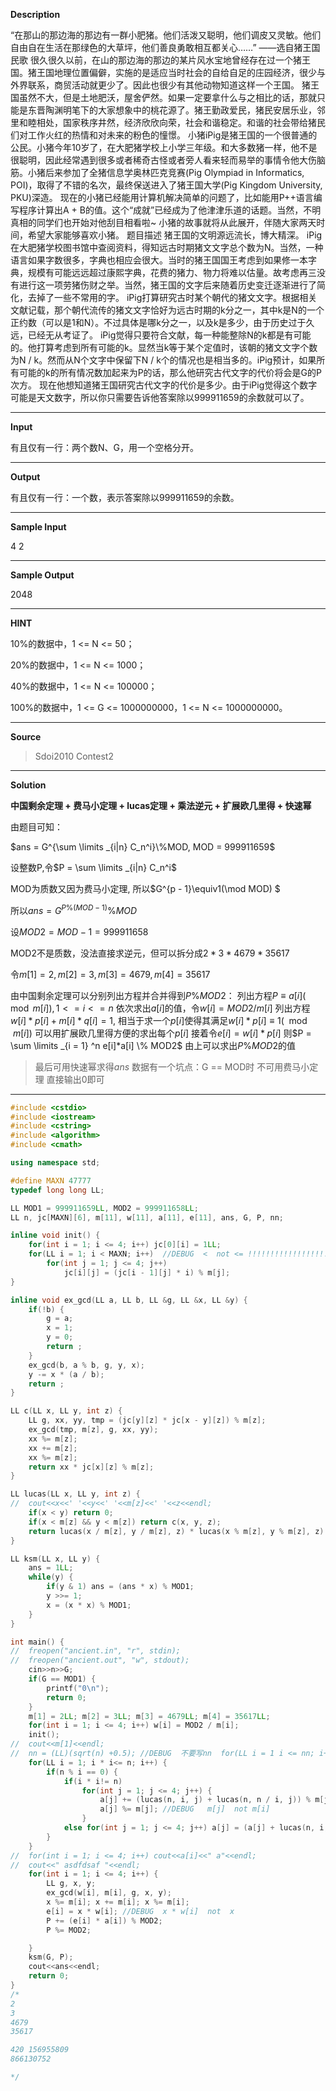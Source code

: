 **Description**

“在那山的那边海的那边有一群小肥猪。他们活泼又聪明，他们调皮又灵敏。他们自由自在生活在那绿色的大草坪，他们善良勇敢相互都关心……” ——选自猪王国民歌 很久很久以前，在山的那边海的那边的某片风水宝地曾经存在过一个猪王国。猪王国地理位置偏僻，实施的是适应当时社会的自给自足的庄园经济，很少与外界联系，商贸活动就更少了。因此也很少有其他动物知道这样一个王国。 猪王国虽然不大，但是土地肥沃，屋舍俨然。如果一定要拿什么与之相比的话，那就只能是东晋陶渊明笔下的大家想象中的桃花源了。猪王勤政爱民，猪民安居乐业，邻里和睦相处，国家秩序井然，经济欣欣向荣，社会和谐稳定。和谐的社会带给猪民们对工作火红的热情和对未来的粉色的憧憬。 小猪iPig是猪王国的一个很普通的公民。小猪今年10岁了，在大肥猪学校上小学三年级。和大多数猪一样，他不是很聪明，因此经常遇到很多或者稀奇古怪或者旁人看来轻而易举的事情令他大伤脑筋。小猪后来参加了全猪信息学奥林匹克竞赛(Pig Olympiad in Informatics, POI)，取得了不错的名次，最终保送进入了猪王国大学(Pig Kingdom University, PKU)深造。 现在的小猪已经能用计算机解决简单的问题了，比如能用P++语言编写程序计算出A + B的值。这个“成就”已经成为了他津津乐道的话题。当然，不明真相的同学们也开始对他刮目相看啦~ 小猪的故事就将从此展开，伴随大家两天时间，希望大家能够喜欢小猪。 题目描述 猪王国的文明源远流长，博大精深。 iPig在大肥猪学校图书馆中查阅资料，得知远古时期猪文文字总个数为N。当然，一种语言如果字数很多，字典也相应会很大。当时的猪王国国王考虑到如果修一本字典，规模有可能远远超过康熙字典，花费的猪力、物力将难以估量。故考虑再三没有进行这一项劳猪伤财之举。当然，猪王国的文字后来随着历史变迁逐渐进行了简化，去掉了一些不常用的字。 iPig打算研究古时某个朝代的猪文文字。根据相关文献记载，那个朝代流传的猪文文字恰好为远古时期的k分之一，其中k是N的一个正约数（可以是1和N）。不过具体是哪k分之一，以及k是多少，由于历史过于久远，已经无从考证了。 iPig觉得只要符合文献，每一种能整除N的k都是有可能的。他打算考虑到所有可能的k。显然当k等于某个定值时，该朝的猪文文字个数为N / k。然而从N个文字中保留下N / k个的情况也是相当多的。iPig预计，如果所有可能的k的所有情况数加起来为P的话，那么他研究古代文字的代价将会是G的P次方。 现在他想知道猪王国研究古代文字的代价是多少。由于iPig觉得这个数字可能是天文数字，所以你只需要告诉他答案除以999911659的余数就可以了。

----------


**Input**

有且仅有一行：两个数N、G，用一个空格分开。

----------


**Output**

有且仅有一行：一个数，表示答案除以999911659的余数。

----------


**Sample Input**

4 2

----------


**Sample Output**

2048

----------


**HINT**

10%的数据中，1 <= N <= 50；

20%的数据中，1 <= N <= 1000；

40%的数据中，1 <= N <= 100000；

100%的数据中，1 <= G <= 1000000000，1 <= N <= 1000000000。

----------


**Source**

>Sdoi2010 Contest2

----------

**Solution**

**中国剩余定理 + 费马小定理 + lucas定理 + 乘法逆元 + 扩展欧几里得 + 快速幂**

由题目可知：

$ans = G^{\sum \limits _{i|n} C_n^i}\%MOD, MOD = 999911659$

设整数P,令$P = \sum \limits _{i|n} C_n^i$

MOD为质数又因为费马小定理, 所以$G^{p - 1}\equiv1(\mod MOD) $

所以$ans = G^{P \% (MOD - 1)}\%MOD$

设$MOD2 = MOD - 1 = 999911658$

MOD2不是质数，没法直接求逆元，但可以拆分成$2*3*4679*35617$

令$m[1] = 2, m[2] = 3, m[3] = 4679, m[4] = 35617$

由中国剩余定理可以分别列出方程并合并得到$P \% MOD2$：
	列出方程$P \equiv a[i](\mod m[i]), 1 <= i <= n$
	依次求出$a[i]$的值，令$w[i] = MOD2 / m[i]$
	列出方程$w[i]*p[i] + m[i]*q[i] = 1$, 相当于求一个$p[i]$使得其满足$w[i] * p[i] \equiv 1(\mod m[i])$
	可以用扩展欧几里得方便的求出每个$p[i]$
	接着令$e[i] = w[i] * p[i]$
	则$P = \sum \limits _{i = 1} ^n e[i]*a[i] \% MOD2$
	由上可以求出$P\%MOD2$的值

>最后可用快速幂求得$ans$
数据有一个坑点：G == MOD时 不可用费马小定理 直接输出0即可

----------

```cpp
#include <cstdio>
#include <iostream>
#include <cstring>
#include <algorithm>
#include <cmath>

using namespace std;

#define MAXN 47777
typedef long long LL;

LL MOD1 = 999911659LL, MOD2 = 999911658LL;
LL n, jc[MAXN][6], m[11], w[11], a[11], e[11], ans, G, P, nn;

inline void init() {
	for(int i = 1; i <= 4; i++) jc[0][i] = 1LL;
	for(LL i = 1; i < MAXN; i++)  //DEBUG  <  not <= !!!!!!!!!!!!!!!!!!
		for(int j = 1; j <= 4; j++)
			jc[i][j] = (jc[i - 1][j] * i) % m[j];
}

inline void ex_gcd(LL a, LL b, LL &g, LL &x, LL &y) {
	if(!b) {
		g = a;
		x = 1;
		y = 0;
		return ;
	}
	ex_gcd(b, a % b, g, y, x);
	y -= x * (a / b);
	return ;
}

LL c(LL x, LL y, int z) {
	LL g, xx, yy, tmp = (jc[y][z] * jc[x - y][z]) % m[z];
	ex_gcd(tmp, m[z], g, xx, yy);
	xx %= m[z];
	xx += m[z];
	xx %= m[z];
	return xx * jc[x][z] % m[z];
}

LL lucas(LL x, LL y, int z) {
//	cout<<x<<' '<<y<<' '<<m[z]<<' '<<z<<endl;
	if(x < y) return 0;
	if(x < m[z] && y < m[z]) return c(x, y, z);
	return lucas(x / m[z], y / m[z], z) * lucas(x % m[z], y % m[z], z) % m[z];
}

LL ksm(LL x, LL y) {
	ans = 1LL;
	while(y) {
		if(y & 1) ans = (ans * x) % MOD1;
		y >>= 1;
		x = (x * x) % MOD1;
	}
}

int main() {
//	freopen("ancient.in", "r", stdin);
//	freopen("ancient.out", "w", stdout);
	cin>>n>>G;
	if(G == MOD1) {
		printf("0\n");
		return 0;
	}
	m[1] = 2LL; m[2] = 3LL; m[3] = 4679LL; m[4] = 35617LL;
	for(int i = 1; i <= 4; i++) w[i] = MOD2 / m[i];
	init();
//	cout<<m[1]<<endl;
//	nn = (LL)(sqrt(n) +0.5); //DEBUG  不要写nn  for(LL i = 1 i <= nn; i++)  的形式  第三组会WA！！！！！！！！！！！！！！！！！！！！！！！
	for(LL i = 1; i * i<= n; i++) {
		if(n % i == 0) {
			if(i * i!= n)
				for(int j = 1; j <= 4; j++) {
					a[j] += (lucas(n, i, j) + lucas(n, n / i, j)) % m[j];
					a[j] %= m[j]; //DEBUG   m[j]  not m[i]
				}
			else for(int j = 1; j <= 4; j++) a[j] = (a[j] + lucas(n, i, j)) % m[j];
		}
	}
//	for(int i = 1; i <= 4; i++) cout<<a[i]<<" a"<<endl;
//	cout<<" asdfdsaf "<<endl;
	for(int i = 1; i <= 4; i++) {
		LL g, x, y;
		ex_gcd(w[i], m[i], g, x, y);
		x %= m[i]; x += m[i]; x %= m[i];
		e[i] = x * w[i]; //DEBUG  x * w[i]  not  x
		P += (e[i] * a[i]) % MOD2;
		P %= MOD2;

	}
	ksm(G, P);
	cout<<ans<<endl;
	return 0;
}
/*
2
3
4679
35617

420 156955809
866130752

*/
```
